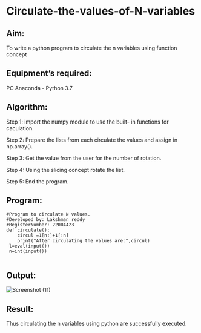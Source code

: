 # Circulate-the-values-of-N-variables
## Aim:
To write a python program to circulate the n variables using function concept
## Equipment’s required:
PC
Anaconda - Python 3.7
## Algorithm: 
Step 1:
import the numpy module to use the built- in functions for caculation.

Step 2:
Prepare the lists from each circulate the values and assign in np.array().

Step 3:
Get the value from the user for the number of rotation.

Step 4:
Using the slicing concept rotate the list.

Step 5:
End the program.

## Program:
~~~
#Program to circulate N values.
#Developed by: Lakshman reddy
#RegisterNumber: 22004423
def circulate(): 
    circul =1[n:]+1[:n]
    print("After circulating the values are:",circul)
 l=eval(input())
 n=int(input())
    
 ~~~

## Output:
![Screenshot (11)](https://user-images.githubusercontent.com/118707265/211195697-5b6941e5-2d6b-4520-9438-8ec90398734c.png)


## Result:
Thus circulating the n variables using python are successfully executed.
